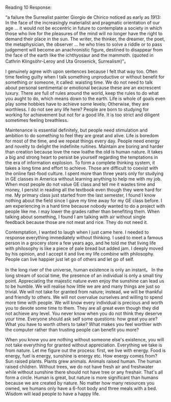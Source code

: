 Reading 10 Response: 

“a failure the Surrealist painter Giorgio de Chirico noticed as early as 1913:
In the face of the increasingly materialist and pragmatic orientation of our age … it would not be eccentric in future to 
contemplate a society in which those who live for the pleasures of the mind will no longer have the right to demand their 
place in the sun. The writer, the thinker, the dreamer, the poet, the metaphysician, the observer … he who tries to solve 
a riddle or to pass judgement will become an anachronistic figure, destined to disappear from the face of the earth like 
the ichthyosaur and the mammoth. (quoted in Cathrin Klingsöhr-Leroy and Uta Grosenick, Surrealism)”。

I genuinely agree with upon sentences because I felt that way too. Often time feeling guilty when I talk something unproductive
or without benefit for something or someone, it called: waisting time. We do not need to talk about personal sentimental or
emotional because these are an excrescent luxury. There are full of rules around the world, keep the rules to do what you aught to do, which means down to the earth. Life is whole of goals even play some hobbies have to achieve some levels; 
Otherwise, they are worthless. I do not see any life here? People are born to studying for working for achievement but not for a good life. It is too strict and diligent sometimes feeling breathless. 

Maintenance is essential definitely, but people need stimulation and ambition to do something to feel they are great and alive. Life is boredom for most of the time, and we repeat things every day. People need energy and novelty to delight the indefinite ruitines. Maintain are boring and harder than creation because love the new loathe the old is human nature. It takes a big and strong heart to persist be yourself regarding the temptations in the era of information explosion. To form a complete
thinking system, it takes a long time and effort to achieve. Those are difficult to coexist with the online fast-food culture.
I spent more than three years only for studying in GE classes in America without learning anything to help me with my job. 
When most people do not value GE class and tell me it wastes time and money, I persist in reading all the textbook even though
they were hard for me. My primary class just started from the last semester, I found I know nothing about the field since I gave my time away for my GE class before. I am experiencing in a hard time because nobody wanted to do a project with people like me. I may lower the grades rather than benefiting them. When talking about something, I found I am talking with air without single
feedback because those are not meat and rice. They do not need it. 

Contemptation, I wanted to laugh when I just came here. I needed to response everything immediately without thinking. I used to
meet a famous person in a grocery store a few years ago, and he told me that living life with philosophy is like a piece of pale bread but added jam. I deeply moved by his opinion, and I accept it and live my life combine with philosophy. People can live happier just let go of others and let go of self. 

In the long river of the universe, human existence is only an instant。 In the long stream of social time, the presence of an individual is only a small tiny point. Appreciating the majestic nature even enjoy the sunshine can lead us to be humble. We
will realise how little we are and many things are just so trivial. We will not take for granted from nature; instead, we will
be thankful and friendly to others. We will not overvalue ourselves and willing to spend more time with people. We will know every individual is precious and worth you to devote some time to them. They are all great even though they did not achieve any level. You never know when you do not think they deserve your time. Everyone should ask self some questions: how great you are? What you have to worth others to take? What makes you feel worthier with the computer rather than trusting people can benefit you more?

When you know you are nothing without someone else's existence, you will not take everything for granted without appreciation.
Everything we take is from nature. Let me figure out the process: first, we live with energy. Food is energy, fuel is energy,
sunshine is energy etc. How energy comes from?  Sun raised plants. Plants grew animals. Animals raised human. The human raised children. Without trees, we do not have fresh air and freshwater while without sunshine there should not have tree or any freshair. That's all form a circle.  Human is great, but nature is more significant than humans because
we are created by nature. No matter how many resources you owned, we humans only have a 6-foot body and three meals with a bed.
Wisdom will lead people to have a happy life. 


